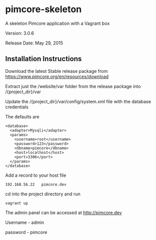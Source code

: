 # pimcore-skeleton
A skeleton Pimcore application with a Vagrant box

Version: 3.0.6

Release Date: May 29, 2015

## Installation Instructions

Download the latest Stable release package from https://www.pimcore.org/en/resources/download

Extract just the /website/var folder from the release package into /{project_dir}/var

Update the /{project_dir}/var/config/system.xml file with the database credentials

The defaults are

```
<database>
  <adapter>Mysqli</adapter>
  <params>
    <username>root</username>
    <password>123</password>
    <dbname>pimcore</dbname>
    <host>localhost</host>
    <port>3306</port>
  </params>
</database>
```

Add a record to your host file

```
192.168.56.22   pimcore.dev
```

cd into the project directory and run
```
vagrant up
```

The admin panel can be accessed at http://pimcore.dev

Username - admin

password - pimcore
